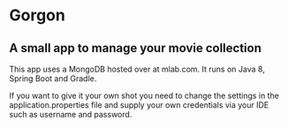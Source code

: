 # Gorgon
## A small app to manage your movie collection

This app uses a MongoDB hosted over at mlab.com. It runs on Java 8, Spring Boot and Gradle.

If you want to give it your own shot you need to change the settings in the application.properties file
and supply your own credentials via your IDE such as username and password.
